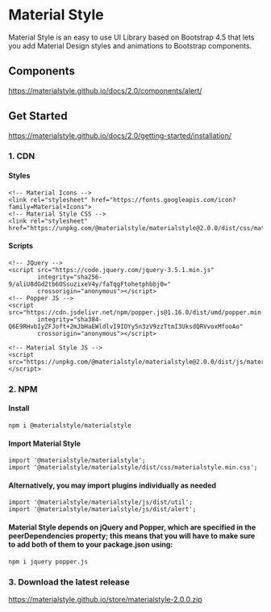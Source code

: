# Material Style
Material Style is an easy to use UI Library based on Bootstrap 4.5 that lets you add Material Design styles and animations to Bootstrap components.

## Components
https://materialstyle.github.io/docs/2.0/components/alert/

## Get Started
https://materialstyle.github.io/docs/2.0/getting-started/installation/

### 1. CDN
#### Styles
```
<!-- Material Icons -->
<link rel="stylesheet" href="https://fonts.googleapis.com/icon?family=Material+Icons">
<!-- Material Style CSS -->
<link rel="stylesheet" href="https://unpkg.com/@materialstyle/materialstyle@2.0.0/dist/css/materialstyle.min.css">
```
#### Scripts
```
<!-- JQuery -->
<script src="https://code.jquery.com/jquery-3.5.1.min.js"
        integrity="sha256-9/aliU8dGd2tb6OSsuzixeV4y/faTqgFtohetphbbj0="
        crossorigin="anonymous"></script>
<!-- Popper JS -->
<script src="https://cdn.jsdelivr.net/npm/popper.js@1.16.0/dist/umd/popper.min.js"
        integrity="sha384-Q6E9RHvbIyZFJoft+2mJbHaEWldlvI9IOYy5n3zV9zzTtmI3UksdQRVvoxMfooAo"
        crossorigin="anonymous"></script>
```
```
<!-- Material Style JS -->
<script src="https://unpkg.com/@materialstyle/materialstyle@2.0.0/dist/js/materialstyle.min.js"></script>
```

### 2. NPM
#### Install
```
npm i @materialstyle/materialstyle
```
#### Import Material Style
```
import '@materialstyle/materialstyle';
import '@materialstyle/materialstyle/dist/css/materialstyle.min.css';
```
#### Alternatively, you may import plugins individually as needed
```
import '@materialstyle/materialstyle/js/dist/util';
import '@materialstyle/materialstyle/js/dist/alert';
```
#### Material Style depends on jQuery and Popper, which are specified in the peerDependencies property; this means that you will have to make sure to add both of them to your package.json using:
```
npm i jquery popper.js
```

### 3. Download the latest release
https://materialstyle.github.io/store/materialstyle-2.0.0.zip
